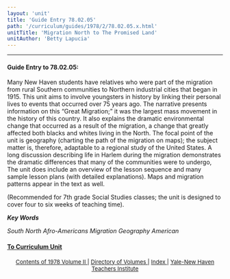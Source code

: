 ```yaml
---
layout: 'unit'
title: 'Guide Entry 78.02.05'
path: '/curriculum/guides/1978/2/78.02.05.x.html'
unitTitle: 'Migration North to The Promised Land'
unitAuthor: 'Betty Lapucia'
---
```


<body>
 <p>
 </p>
 <hr/>
 <h4>
  Guide Entry to 78.02.05:
 </h4>
 Many New Haven students have relatives who were part of the migration from rural Southern communities to Northern industrial cities that began in 1915.  This unit aims to involve youngsters in history by linking their personal lives to events that occurred over 75 years ago.  The narrative presents information on this “Great Migration;” it was the largest mass movement in the history of this country.  It also explains the dramatic environmental change that occurred as a result of the migration, a change that greatly affected both blacks and whites living in the North.  The focal point of the unit is geography (charting the path of the migration on maps); the subject matter is, therefore, adaptable to a regional study of the United States.  A long discussion describing life in Harlem during the migration demonstrates the dramatic differences that many of the communities were to undergo, The unit does include an overview of the lesson sequence and many sample lesson plans (with detailed explanations).  Maps and migration patterns appear in the text as well.
 <p>
  (Recommended for 7th grade Social Studies classes; the unit is designed to cover four to six weeks of teaching time).
 </p>
 <p>
 </p>
 <p>
  <b>
   <i>
    Key Words
   </i>
  </b>
  <br/>
 </p>
 <p>
  <i>
   South North Afro-Americans Migration Geography American
  </i>
 </p>
 <p>
 </p>
 <p>
 </p>
 <h4>
  <a href="../../../units/1978/2/78.02.05.x.html">
   To Curriculum Unit
  </a>
 </h4>
 <center>
  <font size="-1">
   <a href="../../../units/1978/2/">
    Contents of 1978 Volume II
   </a>
   |
   <a href="../../../units/">
    Directory of Volumes
   </a>
   |
   <a href="../../../indexes/">
    Index
   </a>
   |
   <a href="../../../../">
    Yale-New Haven Teachers Institute
   </a>
  </font>
 </center>
</body>
